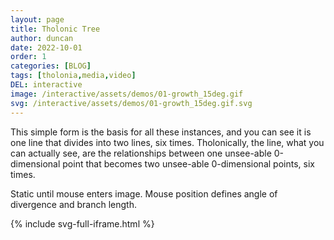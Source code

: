 ```yaml
---
layout: page
title: Tholonic Tree
author: duncan
date: 2022-10-01
order: 1
categories: [BLOG]
tags: [tholonia,media,video]
DEL: interactive
image: /interactive/assets/demos/01-growth_15deg.gif
svg: /interactive/assets/demos/01-growth_15deg.gif.svg
---
```


This simple form is the basis for all these instances, and you can see it is one line that divides into two lines, six times. Tholonically, the line, what you can actually see, are the relationships between one unsee-able 0-dimensional point that becomes two unsee-able 0-dimensional points, six times.

Static until mouse enters image. Mouse position defines angle of divergence and branch length.

<!--more--> 
{% include svg-full-iframe.html %}

